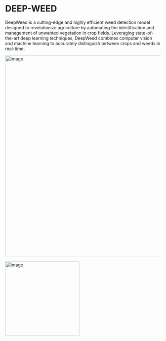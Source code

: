 # DEEP-WEED
DeepWeed is a cutting-edge and highly efficient weed detection model designed to revolutionize agriculture by automating the identification and management of unwanted vegetation in crop fields. Leveraging state-of-the-art deep learning techniques, DeepWeed combines computer vision and machine learning to accurately distinguish between crops and weeds in real-time.

<img width="649" alt="image" src="https://github.com/jaidalmotra/Weed-Detection/assets/93703635/f4a8c880-5c56-44d2-98b1-28d28fb3111d">
<br>
<br>
<img width="240" alt="image" src="https://github.com/jaidalmotra/Weed-Detection/assets/93703635/90094daf-3574-4750-a3ad-ddddacabc90c">
